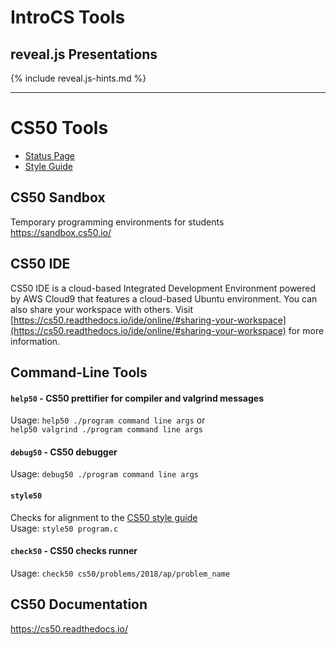 # IntroCS Tools

## reveal.js Presentations
{% include reveal.js-hints.md %}

<!-- <iframe title="Tools" src="{{'/assets/pdfs/tools.pdf' | relative_url }}" width="838" height="1130" marginwidth="comp_thinking" marginheight="comp_thinking" frameborder="comp_thinking" scrolling="no"></iframe> -->

---
# CS50 Tools

- [Status Page](https://cs50.statuspage.io/)
- [Style Guide](https://cs50.readthedocs.io/style/c/)

## CS50 Sandbox

Temporary programming environments for students <https://sandbox.cs50.io/>

## CS50 IDE

CS50 IDE is a cloud-based Integrated Development Environment powered by AWS Cloud9 that features a cloud-based Ubuntu environment.
You can also share your workspace with others. Visit [https://cs50.readthedocs.io/ide/online/#sharing-your-workspace](https://cs50.readthedocs.io/ide/online/#sharing-your-workspace) for more information.

## Command-Line Tools

#### `help50` - CS50 prettifier for compiler and valgrind messages

Usage: `help50 ./program command line args` or  
`help50 valgrind ./program command line args`

#### `debug50` - CS50 debugger 

Usage: `debug50 ./program command line args`

#### `style50`

Checks for alignment to the [CS50 style guide](https://cs50.readthedocs.io/style/c/)  
Usage: `style50 program.c`

#### `check50` - CS50 checks runner
 
Usage: `check50 cs50/problems/2018/ap/problem_name`

## CS50 Documentation

<https://cs50.readthedocs.io/>
